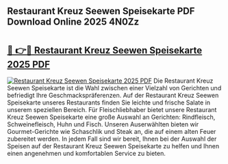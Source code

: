 ## Restaurant Kreuz Seewen Speisekarte PDF Download Online 2025 4N0Zz

# <h2><a href="http://gce6jf.nevu.top/?p=Restaurant+Kreuz+Seewen+Speisekarte">🔗 👉🔴 Restaurant Kreuz Seewen Speisekarte 2025 PDF</a></h2>

[![Restaurant Kreuz Seewen Speisekarte 2025 PDF](https://i.imgur.com/dBaPXMq.png)](http://gce6jf.nevu.top/?p=Restaurant+Kreuz+Seewen+Speisekarte)
Die Restaurant Kreuz Seewen Speisekarte ist die Wahl zwischen einer Vielzahl von Gerichten und befriedigt Ihre Geschmackspräferenzen. Auf der Restaurant Kreuz Seewen Speisekarte unseres Restaurants finden Sie leichte und frische Salate in unserem speziellen Bereich. Für Fleischliebhaber bietet unsere Restaurant Kreuz Seewen Speisekarte eine große Auswahl an Gerichten: Rindfleisch, Schweinefleisch, Huhn und Fisch. Unseren Auserwählten bieten wir Gourmet-Gerichte wie Schaschlik und Steak an, die auf einem alten Feuer zubereitet werden. In jedem Fall sind wir bereit, Ihnen bei der Auswahl der Speisen auf der Restaurant Kreuz Seewen Speisekarte zu helfen und Ihnen einen angenehmen und komfortablen Service zu bieten.
